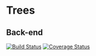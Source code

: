# Trees
## Back-end

[![Build Status](https://travis-ci.org/kolohelios/trees-node.svg)](https://travis-ci.org/kolohelios/trees-node)
[![Coverage Status](https://coveralls.io/repos/kolohelios/trees-node/badge.svg)](https://coveralls.io/r/kolohelios/trees-node)
